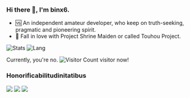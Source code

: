 ### Hi there 👋, I'm binx6.

- 🆚 An independent amateur developer, who keep on truth-seeking, pragmatic and pioneering spirit.
- 🌠 Fall in love with Project Shrine Maiden or called Touhou Project.

![Stats](https://github-readme-stats.vercel.app/api?username=binx6&show_icons=true&icon_color=FCCEBC&title_color=FCCEBC)
![Lang](https://github-readme-stats.vercel.app/api/top-langs/?username=binx6&layout=compact&title_color=FCCEBC&hide=javascript,html,css)

Currently, you're no. ![Visitor Count](https://profile-counter.glitch.me/binx6/count.svg) visitor now!

### Honorificabilitudinitatibus

![](https://komarev.com/ghpvc/?username=binx6)
![](https://v2.jinrishici.com/one.svg?font-size=20&spacing=2&color=pink)
<img src="https://api.paugram.com/wallpaper/?source=sina&category=us">
